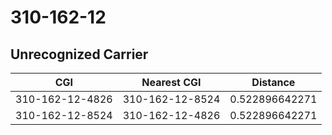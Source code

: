 # 310-162-12
## Unrecognized Carrier


| CGI | Nearest CGI | Distance |
|-----|-------------|----------|
| 310-162-12-4826 | 310-162-12-8524 | 0.522896642271 |
| 310-162-12-8524 | 310-162-12-4826 | 0.522896642271 |
